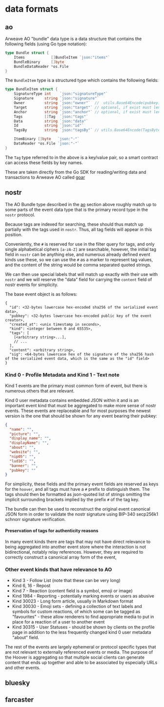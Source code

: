 # data formats

## ao

Arweave AO "bundle" data type is a data structure that contains the 
following fields (using Go type notation):

```go
type Bundle struct {
    Items            []BundleItem `json:"items"`
    BundleBinary     []byte
    BundleDataReader *os.File
}
```

The `BundleItem` type is a structured type which contains the following fields:

```go
type BundleItem struct {
	SignatureType int    `json:"signatureType"`
	Signature     string `json:"signature"`
	Owner         string `json:"owner"`  //  utils.Base64Encode(pubkey)
	Target        string `json:"target"` // optional, if exist must length 32, and is base64 str
	Anchor        string `json:"anchor"` // optional, if exist must length 32, and is base64 str
	Tags          []Tag  `json:"tags"`
	Data          string `json:"data"`
	Id            string `json:"id"`
	TagsBy        string `json:"tagsBy"` // utils.Base64Encode(TagsBytes) for retry assemble item

	ItemBinary []byte   `json:"-"`
	DataReader *os.File `json:"-"`
}
```

The `Tag` type referred to in the above is a key/value pair, so a smart contract
can access these fields by key names.

These are taken directly from the Go SDK for reading/writing data and 
transactions to Arweave AO called [goar](https://github.com/everFinance/goar)

## nostr

The AO Bundle type described in the [ao](#ao) section above roughly match up 
to some parts of the event data type that is the primary record type in the 
`nostr` protocol.

Because tags are indexed for searching, these should thus match up partially 
with the tags used in `nostr`. Thus, all tag fields will appear in this position.

Conveniently, the `#` is reserved for use in the filter query for tags, and 
only single alphabetical ciphers `[a-zA-Z]` are searchable, however, the 
initial tag field in `nostr` can be anything else, and numerous already 
defined event kinds use these, so we can use the `#` as a marker to 
represent tag values, and the content of the string would be comma separated 
quoted strings.

We can then use special labels that will match up exactly with their use with 
`nostr` and we will reserve the "data" field for carrying the `content` field of
nostr events for simplicity.

The base event object is as follows:

```
{
  "id": <32-bytes lowercase hex-encoded sha256 of the serialized event data>,
  "pubkey": <32-bytes lowercase hex-encoded public key of the event creator>,
  "created_at": <unix timestamp in seconds>,
  "kind": <integer between 0 and 65535>,
  "tags": [
    [<arbitrary string>...],
    // ...
  ],
  "content": <arbitrary string>,
  "sig": <64-bytes lowercase hex of the signature of the sha256 hash of the serialized event data, which is the same as the "id" field>
}
```

### Kind 0 - Profile Metadata and Kind 1 - Text note

Kind 1 events are the primary most common form of event, but there is 
numerous others that are relevant.

Kind 0 user metadata contains embedded JSON within it and is an important 
event kind that must be aggregated to make more sense of nostr events. These 
events are replaceable and for most purposes the newest version is the one 
that should be shown for any event bearing their pubkey:

```json
{
  "name": "",
  "picture": "",
  "display_name": "",
  "displayName": "",
  "about": "",
  "website": "",
  "nip05": "",
  "lud16": "",
  "banner": "",
  "pubkey": ""
}
```

For simplicity, these fields and the primary event fields are reserved as 
keys for the `hoover`, and all tags must have a `#` prefix to distinguish 
them. The tags should then be formatted as json-quoted list of strings 
omitting the implicit surrounding brackets implied by the prefix `#` of the 
tag key.

The bundle can then be used to reconstruct the original event canonical JSON 
form in order to validate the nostr signature using BIP-340 secp256k1 
schnorr signature verification.

#### Preservation of tags for authenticity reasons

In many event kinds there are tags that may not have direct relevance to 
being aggregated into another event store where the interaction is not 
bidirectional, notably relay references. However, they are required to 
correctly construct a canonical array form of the event, 

### Other event kinds that have relevance to AO

- Kind 3 - Follow List (note that these can be very long)
- Kind 6, 16 - Repost
- Kind 7 - Reaction (content field is a symbol, emoji or image)
- Kind 1984 - Reporting - potentially marking events or users as abusive
- Kind 30023 - Long form article, usually in Markdown format
- Kind 30030 - Emoji sets - defining a collection of text labels and symbols 
  for custom reactions, of which some can be tagged as "favourites" - these 
  allow renderers to find appropriate media to put in place for a reaction 
  of a user to another event
- Kind 30315 - User Statuses - should be shown by clients on the profile 
  page in addition to the less frequently changed kind 0 user metadata 
  "about" field.

The rest of the events are largely ephemeral or protocol specific types that 
are not relevant to externally referenced events or media. The purpose of 
the Hoover is aggregating so that multiple social clients can generate 
content that ends up together and able to be associated by especially URLs 
and other events.

## bluesky



## farcaster